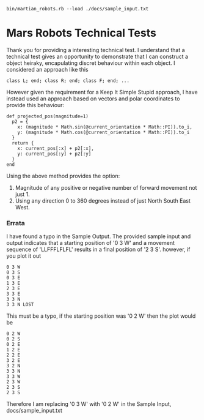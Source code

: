 ```
bin/martian_robots.rb --load ./docs/sample_input.txt
```

# Mars Robots Technical Tests

Thank you for providing a interesting technical test. I understand that a technical test gives an opportunity to demonstrate that I can construct a object heiraky, encapulating discret behaviour within each object. I considered an approach like this

```
class L; end; class R; end; class F; end; ...
```

However given the requirement for a Keep It Simple Stupid approach, I have instead used an approach based on vectors and polar coordinates to provide this behaviour:

```
def projected_pos(magnitude=1)
  p2 = {
    x: (magnitude * Math.sin(@current_orientation * Math::PI)).to_i,
    y: (magnitude * Math.cos(@current_orientation * Math::PI)).to_i
  }
  return {
    x: current_pos[:x] + p2[:x],
    y: current_pos[:y] + p2[:y]
  }
end
```

Using the above method provides the option:
1. Magnitude of any positive or negative number of forward 
movement not just 1.  
1. Using any direction 0 to 360 degrees instead of just North South East West.

### Errata
I have found a typo in the Sample Output. The provided sample input and output indicates that a starting position of '0 3 W' and a movement sequence of 'LLFFFLFLFL' results in a final position of '2 3 S'. however, if you plot it out
```
0 3 W 
0 3 S
0 3 E
1 3 E
2 3 E
3 3 E
3 3 N
3 3 N LOST
```
This must be a typo, if the starting position was '0 2 W' then the plot would be
```
0 2 W
0 2 S
0 2 E
1 2 E
2 2 E
3 2 E
3 2 N
3 3 N
3 3 W
2 3 W
2 3 S
2 3 S
```
Therefore I am replacing '0 3 W' with '0 2 W' in the Sample Input, docs/sample_input.txt

